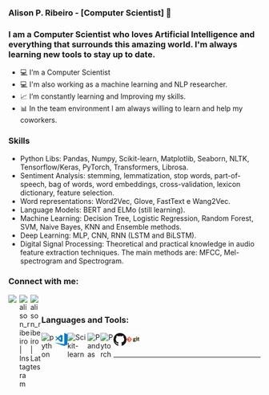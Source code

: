 ### Alison P. Ribeiro - [Computer Scientist] 👋

### I am a Computer Scientist who loves Artificial Intelligence and everything that surrounds this amazing world. I'm always learning new tools to stay up to date.

- 💻 I’m a Computer Scientist
- 💻 I'm also working as a machine learning and NLP researcher.
- 📈 I’m constantly learning and Improving my skills.
- 📊 In the team environment I am always willing to learn and help my coworkers.


### Skills
- Python Libs: Pandas, Numpy, Scikit-learn, Matplotlib, Seaborn, NLTK, Tensorflow/Keras, PyTorch, Transformers, Librosa.
- Sentiment Analysis: stemming, lemmatization, stop words, part-of-speech, bag of words, word embeddings, cross-validation, lexicon dictionary, feature selection.
- Word representations: Word2Vec, Glove, FastText e Wang2Vec.
- Language Models: BERT and ELMo (still learning).
- Machine Learning: Decision Tree, Logistic Regression, Random Forest, SVM, Naive Bayes, KNN and Ensemble methods.
- Deep Learning: MLP, CNN, RNN (LSTM and BiLSTM).
- Digital Signal Processing: Theoretical and practical knowledge in audio feature extraction techniques. The main methods are: MFCC, Mel-spectrogram and Spectrogram.

### Connect with me:

[<img align="left"  width="22px" src="https://cdn.jsdelivr.net/npm/simple-icons@3.4.0/icons/linkedin.svg" />](https://www.linkedin.com/in/alison-ribeiro-2b2815147/)

[<img align="left" alt="alison_ribeiro | Instagram" width="22px" src="https://upload.wikimedia.org/wikipedia/commons/5/58/Instagram-Icon.png" />](https://www.instagram.com/alisonpr_/)

[<img align="left" alt="alison_ribeiro | Lattes" width="22px" src="encurtador.com.br/fquAI" />](http://lattes.cnpq.br/7550316070980159)


<br />

### Languages and Tools:

<img align="left" alt="python" width="26px" src="https://cdn3.iconfinder.com/data/icons/logos-and-brands-adobe/512/267_Python-512.png" />

<img align="left" alt="visual studio code" width="26px" src="https://raw.githubusercontent.com/github/explore/80688e429a7d4ef2fca1e82350fe8e3517d3494d/topics/visual-studio-code/visual-studio-code.png" />

[<img align="left" alt="Scikit-learn" width="40px" src="https://upload.wikimedia.org/wikipedia/commons/0/05/Scikit_learn_logo_small.svg" />](https://scikit-learn.org/stable/)

<img align="left" alt="Pandas" width="26px" src="https://cdn.jsdelivr.net/npm/simple-icons@3.4.0/icons/pandas.svg" />

<img align="left" alt="Pytorch" width="26px" src="https://cdn.jsdelivr.net/npm/simple-icons@3.4.0/icons/pytorch.svg" />

<img align="left" alt="GitHub" width="26px" src="https://raw.githubusercontent.com/github/explore/78df643247d429f6cc873026c0622819ad797942/topics/github/github.png" />

<img align="left" alt="Git" width="26px" src="https://raw.githubusercontent.com/github/explore/80688e429a7d4ef2fca1e82350fe8e3517d3494d/topics/git/git.png" />

<br />
<br />


---
